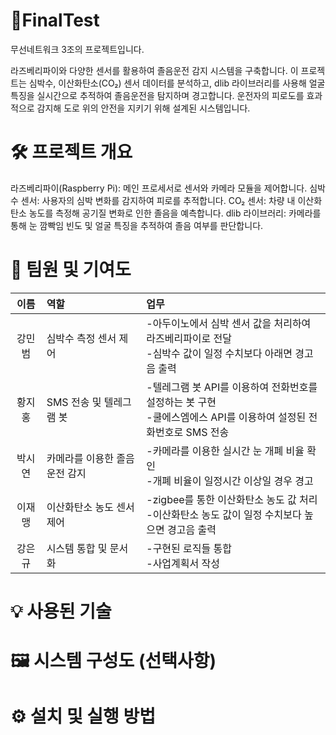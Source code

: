 # 🚗FinalTest

무선네트워크 3조의 프로젝트입니다.

라즈베리파이와 다양한 센서를 활용하여 졸음운전 감지 시스템을 구축합니다. 이 프로젝트는 심박수, 이산화탄소(CO₂) 센서 데이터를 분석하고, dlib 라이브러리를 사용해 얼굴 특징을 실시간으로 추적하여 졸음운전을 탐지하며 경고합니다. 운전자의 피로도를 효과적으로 감지해 도로 위의 안전을 지키기 위해 설계된 시스템입니다.

<h1>🛠 프로젝트 개요</h1>

라즈베리파이(Raspberry Pi): 메인 프로세서로 센서와 카메라 모듈을 제어합니다.
심박수 센서: 사용자의 심박 변화를 감지하여 피로를 추적합니다.
CO₂ 센서: 차량 내 이산화탄소 농도를 측정해 공기질 변화로 인한 졸음을 예측합니다.
dlib 라이브러리: 카메라를 통해 눈 깜빡임 빈도 및 얼굴 특징을 추적하여 졸음 여부를 판단합니다.

<h1>👥 팀원 및 기여도</h1>

|  이름  | 역할                          | 업무                                                                                                               |
| :----: | :---------------------------- | :----------------------------------------------------------------------------------------------------------------- |
| 강민범 | 심박수 측정 센서 제어         | -아두이노에서 심박 센서 값을 처리하여 라즈베리파이로 전달<br>-심박수 값이 일정 수치보다 아래면 경고음 출력         |
| 황지홍 | SMS 전송 및 텔레그램 봇       | -텔레그램 봇 API를 이용하여 전화번호를 설정하는 봇 구현<br>-쿨에스엠에스 API를 이용하여 설정된 전화번호로 SMS 전송 |
| 박시연 | 카메라를 이용한 졸음운전 감지 | -카메라를 이용한 실시간 눈 개폐 비율 확인<br>-개폐 비율이 일정시간 이상일 경우 경고                                |
| 이재맹 | 이산화탄소 농도 센서 제어     | -zigbee를 통한 이산화탄소 농도 값 처리<br>-이산화탄소 농도 값이 일정 수치보다 높으면 경고음 출력                   |
| 강은규 | 시스템 통합 및 문서화         | -구현된 로직들 통합<br>-사업계획서 작성                                                                            |

<h1>💡 사용된 기술</h1>

<h1>🖼️ 시스템 구성도 (선택사항)</h1>

<h1>⚙️ 설치 및 실행 방법</h1>
